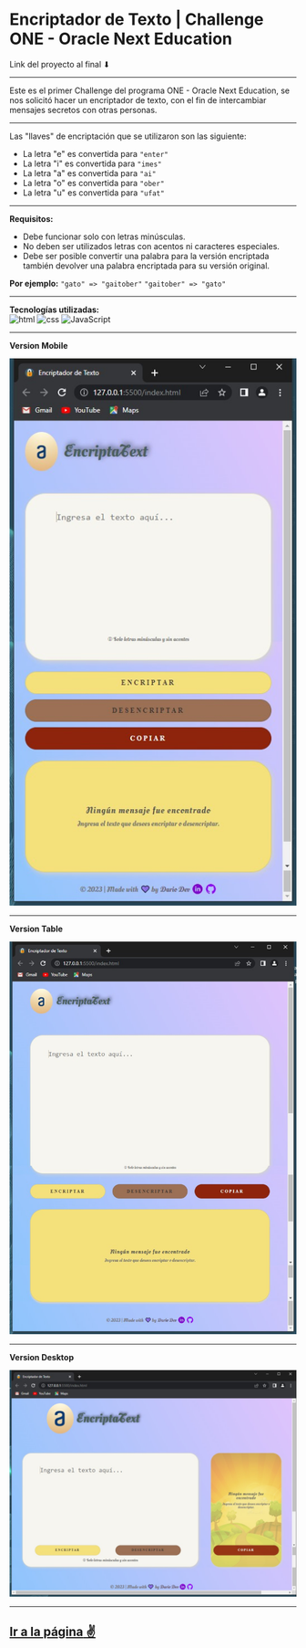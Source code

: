 # Encriptador de Texto | Challenge ONE - Oracle Next Education

Link del proyecto al final ⬇

---

Este es el primer Challenge del programa ONE - Oracle Next Education, se nos solicitó hacer un encriptador de texto, con el fin de intercambiar mensajes secretos con otras personas.

---

Las "llaves" de encriptación que se utilizaron son las siguiente:

- La letra "e" es convertida para `"enter"`
- La letra "i" es convertida para `"imes"`
- La letra "a" es convertida para `"ai"`
- La letra "o" es convertida para `"ober"`
- La letra "u" es convertida para `"ufat"`

---

**Requisitos:**

- Debe funcionar solo con letras minúsculas.
- No deben ser utilizados letras con acentos ni caracteres especiales.
- Debe ser posible convertir una palabra para la versión encriptada también devolver una palabra encriptada para su versión original.

**Por ejemplo:** `"gato" => "gaitober"` `"gaitober" => "gato"`

---

**Tecnologías utilizadas:**  
<img src="https://img.icons8.com/color/344/html-5--v1.png" alt="html" width="50"/>
<img src="https://img.icons8.com/color/344/css3.png" alt="css" width="50"/>
<img src="https://img.icons8.com/color/344/javascript--v1.png" alt="JavaScript" width="50"/>

---

**Version Mobile**

<img src="imagenes/Encriptador Version Mobile.jpeg">

---

**Version Table**

<img src="imagenes/Encriptador Version Table.jpeg">

---

**Version Desktop**

<img src="imagenes/Encriptador Version Desktop.jpeg">

---

## [**Ir a la página** ✌](https://dariodev90.github.io/Alura-Encriptador/)
